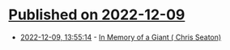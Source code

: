 # [Published on 2022-12-09](index.md)

* [2022-12-09, 13:55:14](https://news.ycombinator.com/item?id=33921229) - [In Memory of a Giant ( Chris Seaton)](https://tenderlovemaking.com/2022/12/07/in-memory-of-a-giant.html)
